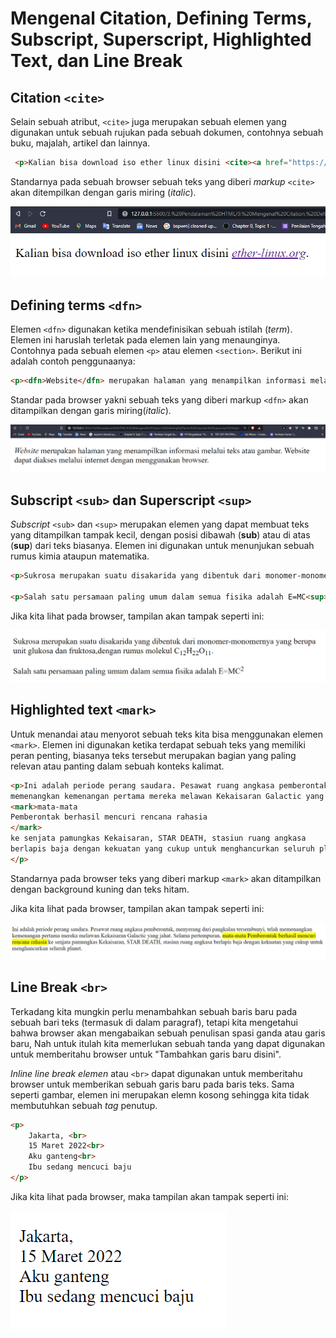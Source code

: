 # Mengenal Citation, Defining Terms, Subscript, Superscript, Highlighted Text, dan Line Break

## Citation ```<cite>```
Selain sebuah atribut, ```<cite>``` juga merupakan sebuah elemen yang digunakan untuk sebuah rujukan pada sebuah dokumen, contohnya sebuah buku, majalah, artikel dan lainnya.

```html
 <p>Kalian bisa download iso ether linux disini <cite><a href="https://ether-linux.org">ether-linux.org</a></cite>.</p> 

```

Standarnya pada sebuah browser sebuah teks yang diberi <i>markup</i> ```<cite>``` akan ditempilkan dengan garis miring (<i>italic</i>).

![screenshot](https://github.com/adyuta447/learn-html-css/blob/main/3.%20Pendalaman%20HTML/img/2022-03-15_22-55.png)

## Defining terms ```<dfn>```
Elemen ```<dfn>``` digunakan ketika mendefinisikan sebuah istilah (<i>term</i>). Elemen ini haruslah terletak pada elemen lain yang menaunginya. Contohnya pada sebuah elemen ```<p>``` atau elemen ```<section>```. Berikut ini adalah contoh penggunaanya:

```html
<p><dfn>Website</dfn> merupakan halaman yang menampilkan informasi melalui teks atau gambar. Website dapat diakses melalui internet dengan menggunakan browser.</p>
```

Standar pada browser yakni sebuah teks yang diberi markup ```<dfn>``` akan ditampilkan dengan garis miring(<i>italic</i>).

![screenshot](https://github.com/adyuta447/learn-html-css/blob/main/3.%20Pendalaman%20HTML/img/2022-03-15_23-02.png)

## Subscript ```<sub>``` dan Superscript ```<sup>```

<i>Subscript</i> ```<sub>``` dan <superscript> ```<sup>``` merupakan elemen yang dapat membuat teks yang ditampilkan tampak kecil, dengan posisi dibawah (<b>sub</b>) atau di atas (<b>sup</b>) dari teks biasanya. Elemen ini digunakan untuk menunjukan sebuah rumus kimia ataupun matematika.

```html
<p>Sukrosa merupakan suatu disakarida yang dibentuk dari monomer-monomernya yang berupa unit glukosa dan fruktosa,dengan rumus molekul C<sub>12</sub>H<sub>22</sub>O<sub>11</sub>.</p>
 
<p>Salah satu persamaan paling umum dalam semua fisika adalah E=MC<sup>2</sup></p> 

```
Jika kita lihat pada browser, tampilan akan tampak seperti ini:

![screenshot](https://github.com/adyuta447/learn-html-css/blob/main/3.%20Pendalaman%20HTML/img/2022-03-15_23-10.png)

## Highlighted text ```<mark>```

Untuk menandai atau menyorot sebuah teks kita bisa menggunakan elemen ```<mark>```. Elemen ini digunakan ketika terdapat sebuah teks yang memiliki peran penting, biasanya teks tersebut merupakan bagian yang paling relevan atau panting dalam sebuah konteks kalimat.

```html
<p>Ini adalah periode perang saudara. Pesawat ruang angkasa pemberontak, menyerang dari pangkalan tersembunyi, telah
memenangkan kemenangan pertama mereka melawan Kekaisaran Galactic yang jahat. Selama pertempuran,
<mark>mata-mata
Pemberontak berhasil mencuri rencana rahasia
</mark>
ke senjata pamungkas Kekaisaran, STAR DEATH, stasiun ruang angkasa
berlapis baja dengan kekuatan yang cukup untuk menghancurkan seluruh planet.
</p>
```
Standarnya pada browser teks yang diberi markup ```<mark>``` akan ditampilkan dengan background kuning dan teks hitam.

Jika kita lihat pada browser, tampilan akan tampak seperti ini:

![screenshot](https://github.com/adyuta447/learn-html-css/blob/main/3.%20Pendalaman%20HTML/img/2022-03-15_23-17.png)

## Line Break ```<br>```

Terkadang kita mungkin perlu menambahkan sebuah baris baru pada sebuah bari teks (termasuk di dalam paragraf), tetapi kita mengetahui bahwa browser akan mengabaikan sebuah penulisan spasi ganda atau garis baru, Nah untuk itulah kita memerlukan sebuah tanda yang dapat digunakan untuk memberitahu browser untuk "Tambahkan garis baru disini".

<i>Inline line break elemen</i> atau ```<br>``` dapat digunakan untuk memberitahu browser untuk memberikan sebuah garis baru pada baris teks. Sama seperti gambar, elemen ini merupakan elemn kosong sehingga kita tidak membutuhkan sebuah <i>tag</i> penutup.

```html
<p>
    Jakarta, <br>
    15 Maret 2022<br>
    Aku ganteng<br>
    Ibu sedang mencuci baju
</p>
```

Jika kita lihat pada browser, maka tampilan akan tampak seperti ini:

![screenshot](https://github.com/adyuta447/learn-html-css/blob/main/3.%20Pendalaman%20HTML/img/2022-03-15_23-37.png)